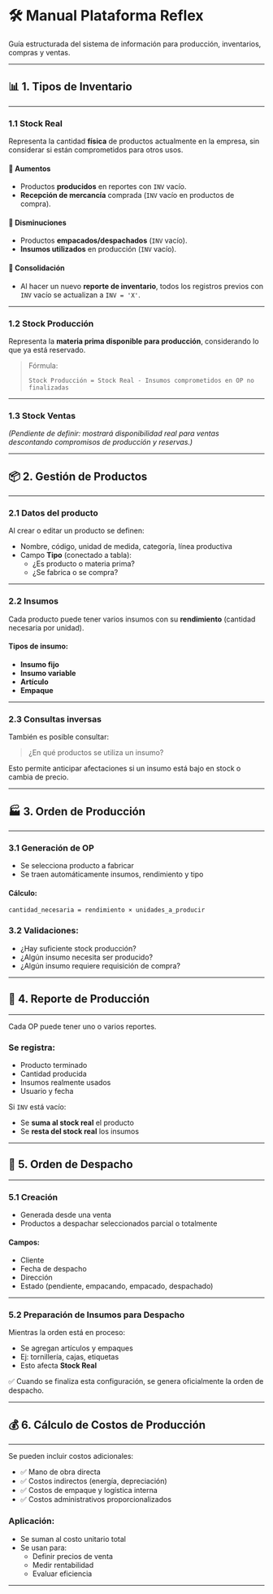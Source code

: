 
# 🛠️ Manual Plataforma Reflex

Guía estructurada del sistema de información para producción, inventarios, compras y ventas.

---

## 📊 1. Tipos de Inventario

---

### 1.1 Stock Real

Representa la cantidad **física** de productos actualmente en la empresa, sin considerar si están comprometidos para otros usos.

#### 🔼 Aumentos
- Productos **producidos** en reportes con `INV` vacío.
- **Recepción de mercancía** comprada (`INV` vacío en productos de compra).

#### 🔽 Disminuciones
- Productos **empacados/despachados** (`INV` vacío).
- **Insumos utilizados** en producción (`INV` vacío).

#### 🔁 Consolidación
- Al hacer un nuevo **reporte de inventario**, todos los registros previos con `INV` vacío se actualizan a `INV = 'X'`.

---

### 1.2 Stock Producción

Representa la **materia prima disponible para producción**, considerando lo que ya está reservado.

> Fórmula:
> ```
> Stock Producción = Stock Real - Insumos comprometidos en OP no finalizadas
> ```

---

### 1.3 Stock Ventas

*(Pendiente de definir: mostrará disponibilidad real para ventas descontando compromisos de producción y reservas.)*

---

## 📦 2. Gestión de Productos

---

### 2.1 Datos del producto

Al crear o editar un producto se definen:

- Nombre, código, unidad de medida, categoría, línea productiva
- Campo **Tipo** (conectado a tabla):
  - ¿Es producto o materia prima?
  - ¿Se fabrica o se compra?

---

### 2.2 Insumos

Cada producto puede tener varios insumos con su **rendimiento** (cantidad necesaria por unidad).

#### Tipos de insumo:
- **Insumo fijo**
- **Insumo variable**
- **Artículo**
- **Empaque**

---

### 2.3 Consultas inversas

También es posible consultar:

> ¿En qué productos se utiliza un insumo?

Esto permite anticipar afectaciones si un insumo está bajo en stock o cambia de precio.

---

## 🏭 3. Orden de Producción

---

### 3.1 Generación de OP

- Se selecciona producto a fabricar
- Se traen automáticamente insumos, rendimiento y tipo

#### Cálculo:
```text
cantidad_necesaria = rendimiento × unidades_a_producir
```

### 3.2 Validaciones:
- ¿Hay suficiente stock producción?
- ¿Algún insumo necesita ser producido?
- ¿Algún insumo requiere requisición de compra?

---

## 📝 4. Reporte de Producción

---

Cada OP puede tener uno o varios reportes.

### Se registra:
- Producto terminado
- Cantidad producida
- Insumos realmente usados
- Usuario y fecha

Si `INV` está vacío:
- Se **suma al stock real** el producto
- Se **resta del stock real** los insumos

---

## 🚚 5. Orden de Despacho

---

### 5.1 Creación

- Generada desde una venta
- Productos a despachar seleccionados parcial o totalmente

#### Campos:
- Cliente
- Fecha de despacho
- Dirección
- Estado (pendiente, empacando, empacado, despachado)

---

### 5.2 Preparación de Insumos para Despacho

Mientras la orden está en proceso:
- Se agregan artículos y empaques
- Ej: tornillería, cajas, etiquetas
- Esto afecta **Stock Real**

✅ Cuando se finaliza esta configuración, se genera oficialmente la orden de despacho.

---

## 💰 6. Cálculo de Costos de Producción

---

Se pueden incluir costos adicionales:

- ✅ Mano de obra directa
- ✅ Costos indirectos (energía, depreciación)
- ✅ Costos de empaque y logística interna
- ✅ Costos administrativos proporcionalizados

### Aplicación:
- Se suman al costo unitario total
- Se usan para:
  - Definir precios de venta
  - Medir rentabilidad
  - Evaluar eficiencia

---
